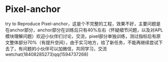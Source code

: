 # Pixel-anchor
try to Reproduce Pixel-anchor，这是个不完整的工程，效果不好，主要问题是在anchor部分，anchor部分在训练后只有40%左右（怀疑细节问题，以及对APL模块理解问题）欢迎小伙伴们讨论，交流，pixel部分单独训练，测过指标后有原文整体部分70%（有提升空间），由于实习地方，给了新任务，不能再继续尝试下去了，有问题的小伙伴可以加微信，共同学习，交流wetchat(18408285273)qq(1594737268)
